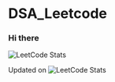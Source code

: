# DSA_Leetcode
### Hi there 
![LeetCode Stats](https://leetcard.jacoblin.cool/kartiksharma___)


Updated on <!-- daily_update_placeholder -->
![LeetCode Stats](https://leetcard.jacoblin.cool/Kartikthecoder?ext=heatmap&theme=dark)
